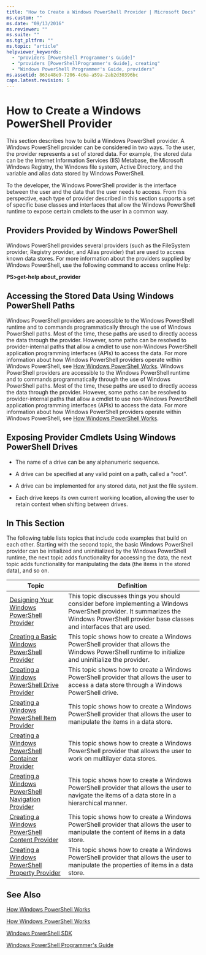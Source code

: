 ```yaml
---
title: "How to Create a Windows PowerShell Provider | Microsoft Docs"
ms.custom: ""
ms.date: "09/13/2016"
ms.reviewer: ""
ms.suite: ""
ms.tgt_pltfrm: ""
ms.topic: "article"
helpviewer_keywords:
  - "providers [PowerShell Programmer's Guide]"
  - "providers [PowerShellProgrammer's Guide], creating"
  - "Windows PowerShell Programmer's Guide, providers"
ms.assetid: 863e48e9-7206-4c6a-a59a-2ab2d30396bc
caps.latest.revision: 5
---
```

# How to Create a Windows PowerShell Provider

This section describes how to build a Windows PowerShell provider. A Windows PowerShell provider can be considered in two ways. To the user, the provider represents a set of stored data. For example, the stored data can be the Internet Information Services (IIS) Metabase, the Microsoft Windows Registry, the Windows file system, Active Directory, and the variable and alias data stored by Windows PowerShell.

 To the developer, the Windows PowerShell provider is the interface between the user and the data that the user needs to access. From this perspective, each type of provider described in this section supports a set of specific base classes and interfaces that allow the Windows PowerShell runtime to expose certain cmdlets to the user in a common way.

## Providers Provided by Windows PowerShell

 Windows PowerShell provides several providers (such as the FileSystem provider, Registry provider, and Alias provider) that are used to access known data stores. For more information about the providers supplied by Windows PowerShell, use the following command to access online Help:

 **PS>get-help about_provider**

## Accessing the Stored Data Using Windows PowerShell Paths

 Windows PowerShell providers are accessible to the Windows PowerShell runtime and to commands programmatically through the use of Windows PowerShell paths. Most of the time, these paths are used to directly access the data through the provider. However, some paths can be resolved to provider-internal paths that allow a cmdlet to use non-Windows PowerShell application programming interfaces (APIs) to access the data. For more information about how Windows PowerShell providers operate within Windows PowerShell, see [How Windows PowerShell Works](http://msdn.microsoft.com/en-us/ced30e23-10af-4700-8933-49873bd84d58).
 Windows PowerShell providers are accessible to the Windows PowerShell runtime and to commands programmatically through the use of Windows PowerShell paths. Most of the time, these paths are used to directly access the data through the provider. However, some paths can be resolved to provider-internal paths that allow a cmdlet to use non-Windows PowerShell application programming interfaces (APIs) to access the data. For more information about how Windows PowerShell providers operate within Windows PowerShell, see [How Windows PowerShell Works](http://msdn.microsoft.com/en-us/ced30e23-10af-4700-8933-49873bd84d58).

## Exposing Provider Cmdlets Using Windows PowerShell Drives

- The name of a drive can be any alphanumeric sequence.

- A drive can be specified at any valid point on a path, called a "root".

- A drive can be implemented for any stored data, not just the file system.

- Each drive keeps its own current working location, allowing the user to retain context when shifting between drives.

## In This Section

 The following table lists topics that include code examples that build on each other. Starting with the second topic, the basic Windows PowerShell provider can be initialized and uninitialized by the Windows PowerShell runtime, the next topic adds functionality for accessing the data, the next topic adds functionality for manipulating the data (the items in the stored data), and so on.

|Topic|Definition|
|-----------|----------------|
|[Designing Your Windows PowerShell Provider](./designing-your-windows-powershell-provider.md)|This topic discusses things you should consider before implementing a Windows PowerShell provider. It summarizes the Windows PowerShell provider base classes and interfaces that are used.|
|[Creating a Basic Windows PowerShell Provider](./creating-a-basic-windows-powershell-provider.md)|This topic shows how to create a Windows PowerShell provider that allows the Windows PowerShell runtime to initialize and uninitialize the provider.|
|[Creating a Windows PowerShell Drive Provider](./creating-a-windows-powershell-drive-provider.md)|This topic shows how to create a Windows PowerShell provider that allows the user to access a data store through a Windows PowerShell drive.|
|[Creating a Windows PowerShell Item Provider](./creating-a-windows-powershell-item-provider.md)|This topic shows how to create a Windows PowerShell provider that allows the user to manipulate the items in a data store.|
|[Creating a Windows PowerShell Container Provider](./creating-a-windows-powershell-container-provider.md)|This topic shows how to create a Windows PowerShell provider that allows the user to work on multilayer data stores.|
|[Creating a Windows PowerShell Navigation Provider](./creating-a-windows-powershell-navigation-provider.md)|This topic shows how to create a Windows PowerShell provider that allows the user to navigate the items of a data store in a hierarchical manner.|
|[Creating a Windows PowerShell Content Provider](./creating-a-windows-powershell-content-provider.md)|This topic shows how to create a Windows PowerShell provider that allows the user to manipulate the content of items in a data store.|
|[Creating a Windows PowerShell Property Provider](./creating-a-windows-powershell-property-provider.md)|This topic shows how to create a Windows PowerShell provider that allows the user to manipulate the properties of items in a data store.|

## See Also

 [How Windows PowerShell Works](http://msdn.microsoft.com/en-us/ced30e23-10af-4700-8933-49873bd84d58)

 [How Windows PowerShell Works](http://msdn.microsoft.com/en-us/ced30e23-10af-4700-8933-49873bd84d58)

 [Windows PowerShell SDK](../windows-powershell-reference.md)

 [Windows PowerShell Programmer's Guide](./windows-powershell-programmer-s-guide.md)